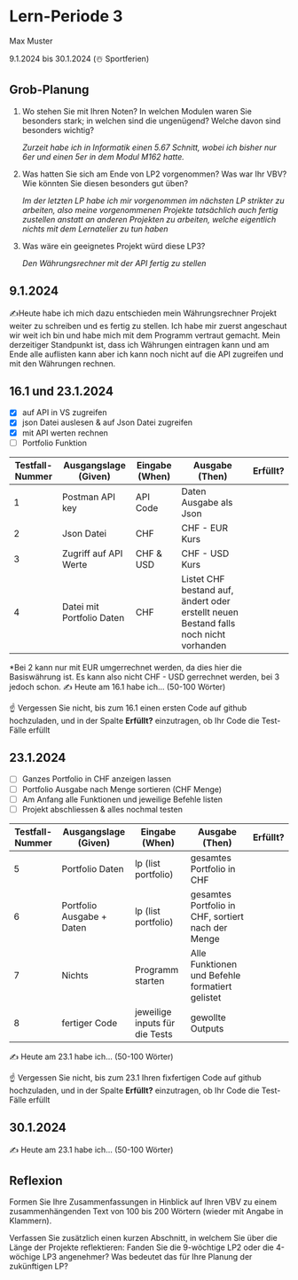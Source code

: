 # Lern-Periode 3

Max Muster

9.1.2024 bis 30.1.2024 (☃️ Sportferien)

## Grob-Planung

1. Wo stehen Sie mit Ihren Noten? In welchen Modulen waren Sie besonders stark; in welchen sind die ungenügend? Welche davon sind besonders wichtig?

   *Zurzeit habe ich in Informatik einen 5.67 Schnitt, wobei ich bisher nur 6er und einen 5er in dem Modul M162 hatte.*
   

3. Was hatten Sie sich am Ende von LP2 vorgenommen? Was war Ihr VBV? Wie könnten Sie diesen besonders gut üben?

   *Im der letzten LP habe ich mir vorgenommen im nächsten LP strikter zu arbeiten, also meine vorgenommenen Projekte tatsächlich auch fertig zustellen anstatt an anderen Projekten zu arbeiten, welche eigentlich nichts mit dem Lernatelier zu tun haben*
   

5. Was wäre ein geeignetes Projekt würd diese LP3?

   *Den Währungsrechner mit der API fertig zu stellen*

## 9.1.2024

✍️Heute habe ich mich dazu entschieden mein Währungsrechner Projekt weiter zu schreiben und es fertig zu stellen. Ich habe mir zuerst angeschaut wir weit ich bin und habe mich mit dem Programm vertraut gemacht. Mein derzeitiger Standpunkt ist, dass ich Währungen eintragen kann und am Ende alle auflisten kann aber ich kann noch nicht auf die API zugreifen und mit den Währungen rechnen. 

## 16.1 und 23.1.2024

- [X] auf API in VS zugreifen
- [X] json Datei auslesen & auf Json Datei zugreifen
- [X] mit API werten rechnen
- [ ] Portfolio Funktion

| Testfall-Nummer | Ausgangslage (Given) | Eingabe (When) | Ausgabe (Then) | Erfüllt? |
| -------------- | -------------------- | -------------- | -------------- | -------- |
| 1              | Postman API key      | API Code       | Daten Ausgabe als Json |          |
| 2              | Json Datei           | CHF            | CHF - EUR Kurs |          |
| 3              | Zugriff auf API Werte | CHF & USD     | CHF - USD Kurs |          |
| 4              | Datei mit Portfolio Daten | CHF | Listet CHF bestand auf, ändert oder erstellt neuen Bestand falls noch nicht vorhanden |          |

*Bei 2 kann nur mit EUR umgerrechnet werden, da dies hier die Basiswährung ist. Es kann also nicht CHF - USD gerrechnet werden, bei 3 jedoch schon.
✍️ Heute am 16.1 habe ich... (50-100 Wörter)

☝️ Vergessen Sie nicht, bis zum 16.1 einen ersten Code auf github hochzuladen, und in der Spalte **Erfüllt?** einzutragen, ob Ihr Code die Test-Fälle erfüllt

## 23.1.2024

- [ ] Ganzes Portfolio in CHF anzeigen lassen
- [ ] Portfolio Ausgabe nach Menge sortieren (CHF Menge)
- [ ] Am Anfang alle Funktionen und jeweilige Befehle listen 
- [ ] Projekt abschliessen & alles nochmal testen

| Testfall-Nummer | Ausgangslage (Given) | Eingabe (When) | Ausgabe (Then) | Erfüllt? |
| --------------- | -------------------- | -------------- | -------------- | -------- |
| 5               | Portfolio Daten      | lp (list portfolio) | gesamtes Portfolio in CHF |          |
| 6               | Portfolio Ausgabe + Daten | lp (list portfolio) | gesamtes Portfolio in CHF, sortiert nach der Menge |          |
| 7               | Nichts               | Programm starten | Alle Funktionen und Befehle formatiert gelistet  |          |
| 8               | fertiger Code | jeweilige inputs für die Tests | gewollte Outputs  |          |

✍️ Heute am 23.1 habe ich... (50-100 Wörter)

☝️ Vergessen Sie nicht, bis zum 23.1 Ihren fixfertigen Code auf github hochzuladen, und in der Spalte **Erfüllt?** einzutragen, ob Ihr Code die Test-Fälle erfüllt

## 30.1.2024

✍️ Heute am 23.1 habe ich... (50-100 Wörter)

## Reflexion

Formen Sie Ihre Zusammenfassungen in Hinblick auf Ihren VBV zu einem zusammenhängenden Text von 100 bis 200 Wörtern (wieder mit Angabe in Klammern).

Verfassen Sie zusätzlich einen kurzen Abschnitt, in welchem Sie über die Länge der Projekte reflektieren: Fanden Sie die 9-wöchtige LP2 oder die 4-wöchige LP3 angenehmer? Was bedeutet das für Ihre Planung der zukünftigen LP?
